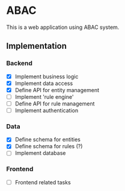 # ABAC
This is a web application using ABAC system.
## Implementation
### Backend
- [x] Implement business logic
- [x] Implement data access
- [x] Define API for entity management
- [ ] Implement 'rule engine'
- [ ] Define API for rule management
- [ ] Implement authentication
### Data
- [x] Define schema for entities
- [x] Define schema for rules (?)
- [ ] Implement database
### Frontend
- [ ] Frontend related tasks
